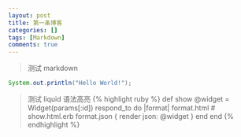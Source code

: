```yaml
---
layout: post
title: 第一条博客
categories: []
tags: [Markdown]
comments: true
---
```


> 测试 markdown

```java
System.out.println("Hello World!");
```

>测试 liquid 语法高亮
{% highlight ruby %}
def show
  @widget = Widget(params[:id])
  respond_to do |format|
    format.html # show.html.erb
    format.json { render json: @widget }
  end
end
{% endhighlight %}


